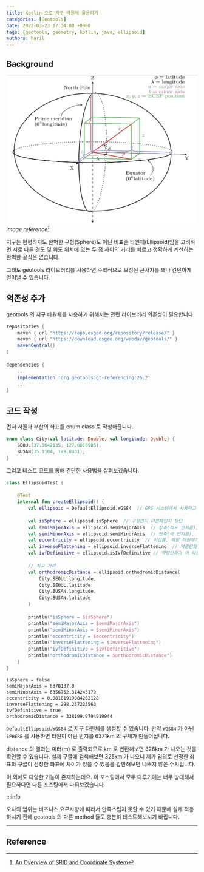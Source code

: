 ```yaml
---
title: Kotlin 으로 지구 타원체 활용하기
categories: [Geotools]
date: 2022-03-23 17:34:00 +0900
tags: [geotools, geometry, kotlin, java, ellipsoid]
authors: haril
---
```


## Background

![earth](./2022-03-23-ellipsoid.webp)
_image reference[^footnote]_

지구는 평평하지도 완벽한 구형(Sphere)도 아닌 비표준 타원체(Ellipsoid)임을 고려하면 서로 다른 경도 및 위도 위치에 있는 두 점 사이의 거리를 빠르고 정확하게 계산하는 완벽한 공식은 없습니다.

그래도 geotools 라이브러리를 사용하면 수학적으로 보정된 근사치를 꽤나 간단하게 얻어낼 수 있습니다.

## 의존성 추가

geotools 의 지구 타원체를 사용하기 위해서는 관련 라이브러리 의존성이 필요합니다.

```groovy
repositories {
    maven { url "https://repo.osgeo.org/repository/release/" }
    maven { url "https://download.osgeo.org/webdav/geotools/" }
    mavenCentral()
}

dependencies {
    ...
    implementation 'org.geotools:gt-referencing:26.2'
    ...
}

```

## 코드 작성

먼저 서울과 부산의 좌표를 enum class 로 작성해줍니다.

```kotlin
enum class City(val latitude: Double, val longitude: Double) {
    SEOUL(37.5642135, 127.0016985),
    BUSAN(35.1104, 129.0431);
}
```

그리고 테스트 코드를 통해 간단한 사용법을 살펴보겠습니다.

```kotlin
class EllipsoidTest {

    @Test
    internal fun createEllipsoid() {
        val ellipsoid = DefaultEllipsoid.WGS84  // GPS 시스템에서 사용하고 있는 WGS84 측량법을 활용하여 지구에 최대한 가까운 타원체를 만들어 준다

        val isSphere = ellipsoid.isSphere  // 구형인지 타원체인지 판단
        val semiMajorAxis = ellipsoid.semiMajorAxis  // 장축(적도 반지름), 타원체에서 긴 쪽의 반지름
        val semiMinorAxis = ellipsoid.semiMinorAxis  // 단축(극 반지름), 타원체에서 짧은 쪽의 반지름
        val eccentricity = ellipsoid.eccentricity  // 이심률, 해당 타원체가 얼마나 구형에 가까운지를 나타냄
        val inverseFlattening = ellipsoid.inverseFlattening  // 역평탄화 수치
        val ivfDefinitive = ellipsoid.isIvfDefinitive // 역평탄화가 이 타원체에 결정적일 수 있는지

        // 직교 거리
        val orthodromicDistance = ellipsoid.orthodromicDistance(
            City.SEOUL.longitude,
            City.SEOUL.latitude,
            City.BUSAN.longitude,
            City.BUSAN.latitude
        )

        println("isSphere = $isSphere")
        println("semiMajorAxis = $semiMajorAxis")
        println("semiMinorAxis = $semiMinorAxis")
        println("eccentricity = $eccentricity")
        println("inverseFlattening = $inverseFlattening")
        println("ivfDefinitive = $ivfDefinitive")
        println("orthodromicDistance = $orthodromicDistance")
    }
}
```

```text
isSphere = false
semiMajorAxis = 6378137.0
semiMinorAxis = 6356752.314245179
eccentricity = 0.08181919084262128
inverseFlattening = 298.257223563
ivfDefinitive = true
orthodromicDistance = 328199.9794919944
```

`DefaultEllipsoid.WGS84` 로 지구 타원체를 생성할 수 있습니다. 만약 `WGS84` 가 아닌 `SPHERE` 를 사용하면 타원이 아닌 반지름 6371km 의 구체가 만들어집니다.

distance 의 결과는 미터(m) 로 출력되므로 km 로 변환해보면 328km 가 나오는 것을 확인할 수 있습니다. 실제 구글에 검색해보면 325km 가 나오니 제가 임의로 선정한 좌표와 구글이 선정한 좌표에 차이가 있을 수 있음을 감안해보면 나쁘지 않은 수치입니다.

이 외에도 다양한 기능이 존재하는데요. 이 포스팅에서 모두 다루기에는 너무 방대해서 필요하다면 다른 포스팅에서 다뤄보겠습니다.

:::info

오차의 범위는 비즈니스 요구사항에 따라서 만족스럽지 못할 수 있기 때문에 실제 적용하시기 전에 geotools 의 다른 method 들도 충분히 테스트해보시기 바랍니다.

---

## Reference

[^footnote]: [An Overview of SRID and Coordinate System](https://www.alibabacloud.com/blog/an-overview-of-srid-and-coordinate-system_597004)
